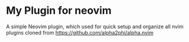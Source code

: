 # My Plugin for neovim

A simple Neovim plugin, which used for quick setup and organize all nvim plugins
cloned from https://github.com/alpha2phi/alpha.nvim 

